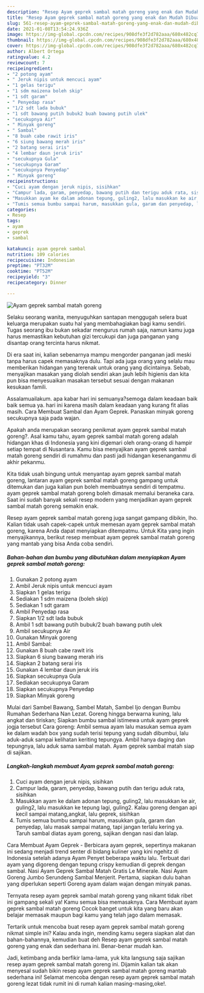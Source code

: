 ```yaml
---
description: "Resep Ayam geprek sambal matah goreng yang enak dan Mudah Dibuat"
title: "Resep Ayam geprek sambal matah goreng yang enak dan Mudah Dibuat"
slug: 561-resep-ayam-geprek-sambal-matah-goreng-yang-enak-dan-mudah-dibuat
date: 2021-01-08T13:54:24.936Z
image: https://img-global.cpcdn.com/recipes/908dfe3f2d782aaa/680x482cq70/ayam-geprek-sambal-matah-goreng-foto-resep-utama.jpg
thumbnail: https://img-global.cpcdn.com/recipes/908dfe3f2d782aaa/680x482cq70/ayam-geprek-sambal-matah-goreng-foto-resep-utama.jpg
cover: https://img-global.cpcdn.com/recipes/908dfe3f2d782aaa/680x482cq70/ayam-geprek-sambal-matah-goreng-foto-resep-utama.jpg
author: Albert Ortega
ratingvalue: 4.2
reviewcount: 7
recipeingredient:
- "2 potong ayam"
- " Jeruk nipis untuk mencuci ayam"
- "1 gelas terigu"
- "1 sdm maizena boleh skip"
- "1 sdt garam"
- " Penyedap rasa"
- "1/2 sdt lada bubuk"
- "1 sdt bawang putih bubuk2 buah bawang putih ulek"
- "secukupnya Air"
- " Minyak goreng"
- " Sambal"
- "8 buah cabe rawit iris"
- "6 siung bawang merah iris"
- "2 batang serai iris"
- "4 lembar daun jeruk iris"
- "secukupnya Gula"
- "secukupnya Garam"
- "secukupnya Penyedap"
- " Minyak goreng"
recipeinstructions:
- "Cuci ayam dengan jeruk nipis, sisihkan"
- "Campur lada, garam, penyedap, bawang putih dan terigu aduk rata, sisihkan"
- "Masukkan ayam ke dalam adonan tepung, guling2, lalu masukkan ke air, guling2, lalu masukkan ke tepung lagi, guling2. Kalau goreng dengan api kecil sampai matang,angkat, lalu geprek, sisihkan"
- "Tumis semua bumbu sampai harum, masukkan gula, garam dan penyedap, lalu masak sampai matang, tapi jangan terlalu kering ya. Taruh sambal diatas ayam goreng, sajikan dengan nasi dan lalap."
categories:
- Resep
tags:
- ayam
- geprek
- sambal

katakunci: ayam geprek sambal 
nutrition: 109 calories
recipecuisine: Indonesian
preptime: "PT32M"
cooktime: "PT52M"
recipeyield: "3"
recipecategory: Dinner

---
```



![Ayam geprek sambal matah goreng](https://img-global.cpcdn.com/recipes/908dfe3f2d782aaa/680x482cq70/ayam-geprek-sambal-matah-goreng-foto-resep-utama.jpg)

Selaku seorang wanita, menyuguhkan santapan menggugah selera buat keluarga merupakan suatu hal yang membahagiakan bagi kamu sendiri. Tugas seorang ibu bukan sekadar mengurus rumah saja, namun kamu juga harus memastikan kebutuhan gizi tercukupi dan juga panganan yang disantap orang tercinta harus nikmat.

Di era  saat ini, kalian sebenarnya mampu mengorder panganan jadi meski tanpa harus capek memasaknya dulu. Tapi ada juga orang yang selalu mau memberikan hidangan yang terenak untuk orang yang dicintainya. Sebab, menyajikan masakan yang diolah sendiri akan jauh lebih higienis dan kita pun bisa menyesuaikan masakan tersebut sesuai dengan makanan kesukaan famili. 

Assalamuailakum. apa kabar hari ini semuanya?semoga dalam keadaan baik baik semua ya. hari ini karena masih dalam keadaan yang kurang fit alias masih. Cara Membuat Sambal dan Ayam Geprek. Panaskan minyak goreng secukupnya saja pada wajan.

Apakah anda merupakan seorang penikmat ayam geprek sambal matah goreng?. Asal kamu tahu, ayam geprek sambal matah goreng adalah hidangan khas di Indonesia yang kini digemari oleh orang-orang di hampir setiap tempat di Nusantara. Kamu bisa menyajikan ayam geprek sambal matah goreng sendiri di rumahmu dan pasti jadi hidangan kesenanganmu di akhir pekanmu.

Kita tidak usah bingung untuk menyantap ayam geprek sambal matah goreng, lantaran ayam geprek sambal matah goreng gampang untuk ditemukan dan juga kalian pun boleh membuatnya sendiri di tempatmu. ayam geprek sambal matah goreng boleh dimasak memalui beraneka cara. Saat ini sudah banyak sekali resep modern yang menjadikan ayam geprek sambal matah goreng semakin enak.

Resep ayam geprek sambal matah goreng juga sangat gampang dibikin, lho. Kalian tidak usah capek-capek untuk memesan ayam geprek sambal matah goreng, karena Anda dapat menyiapkan ditempatmu. Untuk Kita yang ingin menyajikannya, berikut resep membuat ayam geprek sambal matah goreng yang mantab yang bisa Anda coba sendiri.

<!--inarticleads1-->

##### Bahan-bahan dan bumbu yang dibutuhkan dalam menyiapkan Ayam geprek sambal matah goreng:

1. Gunakan 2 potong ayam
1. Ambil  Jeruk nipis untuk mencuci ayam
1. Siapkan 1 gelas terigu
1. Sediakan 1 sdm maizena (boleh skip)
1. Sediakan 1 sdt garam
1. Ambil  Penyedap rasa
1. Siapkan 1/2 sdt lada bubuk
1. Ambil 1 sdt bawang putih bubuk/2 buah bawang putih ulek
1. Ambil secukupnya Air
1. Gunakan  Minyak goreng
1. Ambil  Sambal:
1. Gunakan 8 buah cabe rawit iris
1. Siapkan 6 siung bawang merah iris
1. Siapkan 2 batang serai iris
1. Gunakan 4 lembar daun jeruk iris
1. Siapkan secukupnya Gula
1. Sediakan secukupnya Garam
1. Siapkan secukupnya Penyedap
1. Siapkan  Minyak goreng


Mulai dari Sambel Bawang, Sambel Matah, Sambel Ijo dengan Bumbu Rumahan Sederhana Nan Lezat. Goreng hingga berwarna kuning, lalu angkat dan tiriskan; Siapkan bumbu sambal istimewa untuk ayam geprek jogja tersebut Cara goreng: Ambil semua ayam lalu masukan semua ayam ke dalam wadah box yang sudah terisi tepung yang sudah dibumbui, lalu aduk-aduk sampai kelihatan keriting tepungya. Ambil hanya daging dan tepungnya, lalu aduk sama sambal matah. Ayam geprek sambal matah siap di sajikan. 

<!--inarticleads2-->

##### Langkah-langkah membuat Ayam geprek sambal matah goreng:

1. Cuci ayam dengan jeruk nipis, sisihkan
1. Campur lada, garam, penyedap, bawang putih dan terigu aduk rata, sisihkan
1. Masukkan ayam ke dalam adonan tepung, guling2, lalu masukkan ke air, guling2, lalu masukkan ke tepung lagi, guling2. Kalau goreng dengan api kecil sampai matang,angkat, lalu geprek, sisihkan
1. Tumis semua bumbu sampai harum, masukkan gula, garam dan penyedap, lalu masak sampai matang, tapi jangan terlalu kering ya. Taruh sambal diatas ayam goreng, sajikan dengan nasi dan lalap.


Cara Membuat Ayam Geprek - Berbicara ayam geprek, sepertinya makanan ini sedang menjadi trend senter di bidang kuliner yang kini ngehitz di Indonesia setelah adanya Ayam Penyet beberapa waktu lalu. Terbuat dari ayam yang digoreng dengan tepung crispy kemudian di geprek dengan sambal. Nasi Ayam Geprek Sambal Matah Gratis Le Minerale. Nasi Ayam Goreng Jumbo Serundeng Sambal Menjerit. Pertama, siapkan dulu bahan yang diperlukan seperti Goreng ayam dalam wajan dengan minyak panas. 

Ternyata resep ayam geprek sambal matah goreng yang nikamt tidak ribet ini gampang sekali ya! Kamu semua bisa memasaknya. Cara Membuat ayam geprek sambal matah goreng Cocok banget untuk kita yang baru akan belajar memasak maupun bagi kamu yang telah jago dalam memasak.

Tertarik untuk mencoba buat resep ayam geprek sambal matah goreng nikmat simple ini? Kalau anda ingin, mending kamu segera siapkan alat dan bahan-bahannya, kemudian buat deh Resep ayam geprek sambal matah goreng yang enak dan sederhana ini. Benar-benar mudah kan. 

Jadi, ketimbang anda berfikir lama-lama, yuk kita langsung saja sajikan resep ayam geprek sambal matah goreng ini. Dijamin kalian tak akan menyesal sudah bikin resep ayam geprek sambal matah goreng mantab sederhana ini! Selamat mencoba dengan resep ayam geprek sambal matah goreng lezat tidak rumit ini di rumah kalian masing-masing,oke!.

